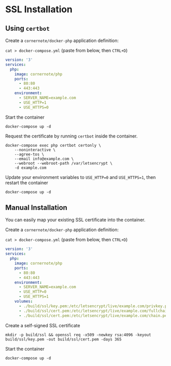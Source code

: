 # SSL Installation

## Using `certbot`

Create a `cornernote/docker-php` application definition:

`cat > docker-compose.yml` (paste from below, then `CTRL+D`)

```yaml
version: '3'
services:
  php:
    image: cornernote/php
    ports:
      - 80:80
      - 443:443
    environment:
      - SERVER_NAME=example.com
      - USE_HTTP=1
      - USE_HTTPS=0
```

Start the container
    
```shell script
docker-compose up -d
```

Request the certificate by running `certbot` inside the container.

```shell script
docker-compose exec php certbot certonly \
    --noninteractive \
    --agree-tos \
    --email info@example.com \
    --webroot --webroot-path /var/letsencrypt \
    -d example.com
```

Update your environment variables to `USE_HTTP=0` and `USE_HTTPS=1`, then restart the container
    
```shell script
docker-compose up -d
```

## Manual Installation

You can easily map your existing SSL certificate into the container.

Create a `cornernote/docker-php` application definition:

`cat > docker-compose.yml` (paste from below, then `CTRL+D`)

```yaml
version: '3'
services:
  php:
    image: cornernote/php
    ports:
      - 80:80
      - 443:443
    environment:
      - SERVER_NAME=example.com
      - USE_HTTP=0
      - USE_HTTPS=1
    volumes:
      - ./build/ssl/key.pem:/etc/letsencrypt/live/example.com/privkey.pem
      - ./build/ssl/cert.pem:/etc/letsencrypt/live/example.com/fullchain.pem
      - ./build/ssl/cert.pem:/etc/letsencrypt/live/example.com/chain.pem
```

Create a self-signed SSL certificate 

```shell script
mkdir -p build/ssl && openssl req -x509 -newkey rsa:4096 -keyout build/ssl/key.pem -out build/ssl/cert.pem -days 365
```

Start the container
    
```shell script
docker-compose up -d
```

